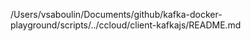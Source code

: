 /Users/vsaboulin/Documents/github/kafka-docker-playground/scripts/../ccloud/client-kafkajs/README.md